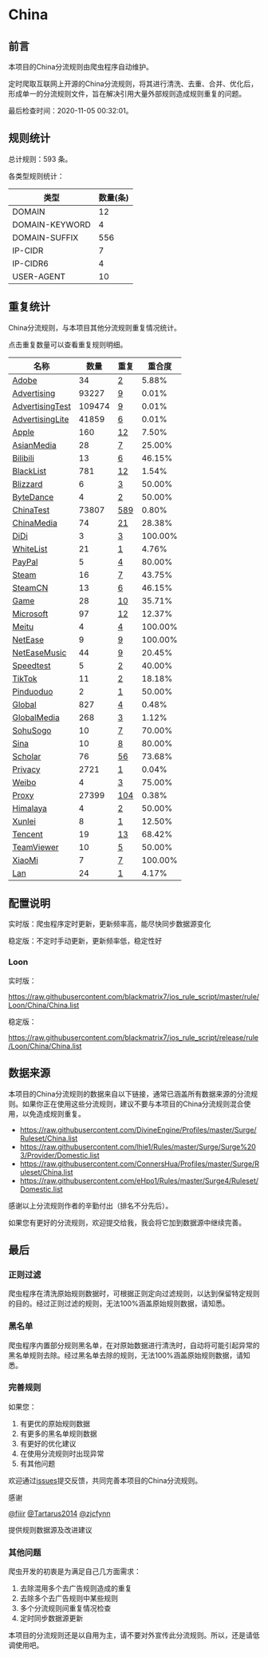 # China

## 前言

本项目的China分流规则由爬虫程序自动维护。

定时爬取互联网上开源的China分流规则，将其进行清洗、去重、合并、优化后，形成单一的分流规则文件，旨在解决引用大量外部规则造成规则重复的问题。



最后检查时间：2020-11-05 00:32:01。

## 规则统计

总计规则：593 条。

各类型规则统计：

| 类型 | 数量(条) |
| ---- | ---- |
| DOMAIN | 12 |
| DOMAIN-KEYWORD | 4 |
| DOMAIN-SUFFIX | 556 |
| IP-CIDR | 7 |
| IP-CIDR6 | 4 |
| USER-AGENT | 10 |
## 重复统计

China分流规则，与本项目其他分流规则重复情况统计。

点击重复数量可以查看重复规则明细。

| 名称 | 数量 | 重复 | 重合度 |
| ---- | ---- | ---- | ------ |
|  [Adobe](https://github.com/blackmatrix7/ios_rule_script/tree/master/rule/Loon/Adobe)    | 34   | [2](https://github.com/blackmatrix7/ios_rule_script/tree/master/rule/Loon/China/Repeat/Adobe.list)   |   5.88%  |
|  [Advertising](https://github.com/blackmatrix7/ios_rule_script/tree/master/rule/Loon/Advertising)    | 93227   | [9](https://github.com/blackmatrix7/ios_rule_script/tree/master/rule/Loon/China/Repeat/Advertising.list)   |   0.01%  |
|  [AdvertisingTest](https://github.com/blackmatrix7/ios_rule_script/tree/master/rule/Loon/AdvertisingTest)    | 109474   | [9](https://github.com/blackmatrix7/ios_rule_script/tree/master/rule/Loon/China/Repeat/AdvertisingTest.list)   |   0.01%  |
|  [AdvertisingLite](https://github.com/blackmatrix7/ios_rule_script/tree/master/rule/Loon/AdvertisingLite)    | 41859   | [6](https://github.com/blackmatrix7/ios_rule_script/tree/master/rule/Loon/China/Repeat/AdvertisingLite.list)   |   0.01%  |
|  [Apple](https://github.com/blackmatrix7/ios_rule_script/tree/master/rule/Loon/Apple)    | 160   | [12](https://github.com/blackmatrix7/ios_rule_script/tree/master/rule/Loon/China/Repeat/Apple.list)   |   7.50%  |
|  [AsianMedia](https://github.com/blackmatrix7/ios_rule_script/tree/master/rule/Loon/AsianMedia)    | 28   | [7](https://github.com/blackmatrix7/ios_rule_script/tree/master/rule/Loon/China/Repeat/AsianMedia.list)   |   25.00%  |
|  [Bilibili](https://github.com/blackmatrix7/ios_rule_script/tree/master/rule/Loon/Bilibili)    | 13   | [6](https://github.com/blackmatrix7/ios_rule_script/tree/master/rule/Loon/China/Repeat/Bilibili.list)   |   46.15%  |
|  [BlackList](https://github.com/blackmatrix7/ios_rule_script/tree/master/rule/Loon/BlackList)    | 781   | [12](https://github.com/blackmatrix7/ios_rule_script/tree/master/rule/Loon/China/Repeat/BlackList.list)   |   1.54%  |
|  [Blizzard](https://github.com/blackmatrix7/ios_rule_script/tree/master/rule/Loon/Blizzard)    | 6   | [3](https://github.com/blackmatrix7/ios_rule_script/tree/master/rule/Loon/China/Repeat/Blizzard.list)   |   50.00%  |
|  [ByteDance](https://github.com/blackmatrix7/ios_rule_script/tree/master/rule/Loon/ByteDance)    | 4   | [2](https://github.com/blackmatrix7/ios_rule_script/tree/master/rule/Loon/China/Repeat/ByteDance.list)   |   50.00%  |
|  [ChinaTest](https://github.com/blackmatrix7/ios_rule_script/tree/master/rule/Loon/ChinaTest)    | 73807   | [589](https://github.com/blackmatrix7/ios_rule_script/tree/master/rule/Loon/China/Repeat/ChinaTest.list)   |   0.80%  |
|  [ChinaMedia](https://github.com/blackmatrix7/ios_rule_script/tree/master/rule/Loon/ChinaMedia)    | 74   | [21](https://github.com/blackmatrix7/ios_rule_script/tree/master/rule/Loon/China/Repeat/ChinaMedia.list)   |   28.38%  |
|  [DiDi](https://github.com/blackmatrix7/ios_rule_script/tree/master/rule/Loon/DiDi)    | 3   | [3](https://github.com/blackmatrix7/ios_rule_script/tree/master/rule/Loon/China/Repeat/DiDi.list)   |   100.00%  |
|  [WhiteList](https://github.com/blackmatrix7/ios_rule_script/tree/master/rule/Loon/WhiteList)    | 21   | [1](https://github.com/blackmatrix7/ios_rule_script/tree/master/rule/Loon/China/Repeat/WhiteList.list)   |   4.76%  |
|  [PayPal](https://github.com/blackmatrix7/ios_rule_script/tree/master/rule/Loon/PayPal)    | 5   | [4](https://github.com/blackmatrix7/ios_rule_script/tree/master/rule/Loon/China/Repeat/PayPal.list)   |   80.00%  |
|  [Steam](https://github.com/blackmatrix7/ios_rule_script/tree/master/rule/Loon/Steam)    | 16   | [7](https://github.com/blackmatrix7/ios_rule_script/tree/master/rule/Loon/China/Repeat/Steam.list)   |   43.75%  |
|  [SteamCN](https://github.com/blackmatrix7/ios_rule_script/tree/master/rule/Loon/SteamCN)    | 13   | [6](https://github.com/blackmatrix7/ios_rule_script/tree/master/rule/Loon/China/Repeat/SteamCN.list)   |   46.15%  |
|  [Game](https://github.com/blackmatrix7/ios_rule_script/tree/master/rule/Loon/Game)    | 28   | [10](https://github.com/blackmatrix7/ios_rule_script/tree/master/rule/Loon/China/Repeat/Game.list)   |   35.71%  |
|  [Microsoft](https://github.com/blackmatrix7/ios_rule_script/tree/master/rule/Loon/Microsoft)    | 97   | [12](https://github.com/blackmatrix7/ios_rule_script/tree/master/rule/Loon/China/Repeat/Microsoft.list)   |   12.37%  |
|  [Meitu](https://github.com/blackmatrix7/ios_rule_script/tree/master/rule/Loon/Meitu)    | 4   | [4](https://github.com/blackmatrix7/ios_rule_script/tree/master/rule/Loon/China/Repeat/Meitu.list)   |   100.00%  |
|  [NetEase](https://github.com/blackmatrix7/ios_rule_script/tree/master/rule/Loon/NetEase)    | 9   | [9](https://github.com/blackmatrix7/ios_rule_script/tree/master/rule/Loon/China/Repeat/NetEase.list)   |   100.00%  |
|  [NetEaseMusic](https://github.com/blackmatrix7/ios_rule_script/tree/master/rule/Loon/NetEaseMusic)    | 44   | [9](https://github.com/blackmatrix7/ios_rule_script/tree/master/rule/Loon/China/Repeat/NetEaseMusic.list)   |   20.45%  |
|  [Speedtest](https://github.com/blackmatrix7/ios_rule_script/tree/master/rule/Loon/Speedtest)    | 5   | [2](https://github.com/blackmatrix7/ios_rule_script/tree/master/rule/Loon/China/Repeat/Speedtest.list)   |   40.00%  |
|  [TikTok](https://github.com/blackmatrix7/ios_rule_script/tree/master/rule/Loon/TikTok)    | 11   | [2](https://github.com/blackmatrix7/ios_rule_script/tree/master/rule/Loon/China/Repeat/TikTok.list)   |   18.18%  |
|  [Pinduoduo](https://github.com/blackmatrix7/ios_rule_script/tree/master/rule/Loon/Pinduoduo)    | 2   | [1](https://github.com/blackmatrix7/ios_rule_script/tree/master/rule/Loon/China/Repeat/Pinduoduo.list)   |   50.00%  |
|  [Global](https://github.com/blackmatrix7/ios_rule_script/tree/master/rule/Loon/Global)    | 827   | [4](https://github.com/blackmatrix7/ios_rule_script/tree/master/rule/Loon/China/Repeat/Global.list)   |   0.48%  |
|  [GlobalMedia](https://github.com/blackmatrix7/ios_rule_script/tree/master/rule/Loon/GlobalMedia)    | 268   | [3](https://github.com/blackmatrix7/ios_rule_script/tree/master/rule/Loon/China/Repeat/GlobalMedia.list)   |   1.12%  |
|  [SohuSogo](https://github.com/blackmatrix7/ios_rule_script/tree/master/rule/Loon/SohuSogo)    | 10   | [7](https://github.com/blackmatrix7/ios_rule_script/tree/master/rule/Loon/China/Repeat/SohuSogo.list)   |   70.00%  |
|  [Sina](https://github.com/blackmatrix7/ios_rule_script/tree/master/rule/Loon/Sina)    | 10   | [8](https://github.com/blackmatrix7/ios_rule_script/tree/master/rule/Loon/China/Repeat/Sina.list)   |   80.00%  |
|  [Scholar](https://github.com/blackmatrix7/ios_rule_script/tree/master/rule/Loon/Scholar)    | 76   | [56](https://github.com/blackmatrix7/ios_rule_script/tree/master/rule/Loon/China/Repeat/Scholar.list)   |   73.68%  |
|  [Privacy](https://github.com/blackmatrix7/ios_rule_script/tree/master/rule/Loon/Privacy)    | 2721   | [1](https://github.com/blackmatrix7/ios_rule_script/tree/master/rule/Loon/China/Repeat/Privacy.list)   |   0.04%  |
|  [Weibo](https://github.com/blackmatrix7/ios_rule_script/tree/master/rule/Loon/Weibo)    | 4   | [3](https://github.com/blackmatrix7/ios_rule_script/tree/master/rule/Loon/China/Repeat/Weibo.list)   |   75.00%  |
|  [Proxy](https://github.com/blackmatrix7/ios_rule_script/tree/master/rule/Loon/Proxy)    | 27399   | [104](https://github.com/blackmatrix7/ios_rule_script/tree/master/rule/Loon/China/Repeat/Proxy.list)   |   0.38%  |
|  [Himalaya](https://github.com/blackmatrix7/ios_rule_script/tree/master/rule/Loon/Himalaya)    | 4   | [2](https://github.com/blackmatrix7/ios_rule_script/tree/master/rule/Loon/China/Repeat/Himalaya.list)   |   50.00%  |
|  [Xunlei](https://github.com/blackmatrix7/ios_rule_script/tree/master/rule/Loon/Xunlei)    | 8   | [1](https://github.com/blackmatrix7/ios_rule_script/tree/master/rule/Loon/China/Repeat/Xunlei.list)   |   12.50%  |
|  [Tencent](https://github.com/blackmatrix7/ios_rule_script/tree/master/rule/Loon/Tencent)    | 19   | [13](https://github.com/blackmatrix7/ios_rule_script/tree/master/rule/Loon/China/Repeat/Tencent.list)   |   68.42%  |
|  [TeamViewer](https://github.com/blackmatrix7/ios_rule_script/tree/master/rule/Loon/TeamViewer)    | 10   | [5](https://github.com/blackmatrix7/ios_rule_script/tree/master/rule/Loon/China/Repeat/TeamViewer.list)   |   50.00%  |
|  [XiaoMi](https://github.com/blackmatrix7/ios_rule_script/tree/master/rule/Loon/XiaoMi)    | 7   | [7](https://github.com/blackmatrix7/ios_rule_script/tree/master/rule/Loon/China/Repeat/XiaoMi.list)   |   100.00%  |
|  [Lan](https://github.com/blackmatrix7/ios_rule_script/tree/master/rule/Loon/Lan)    | 24   | [1](https://github.com/blackmatrix7/ios_rule_script/tree/master/rule/Loon/China/Repeat/Lan.list)   |   4.17%  |
## 配置说明

实时版：爬虫程序定时更新，更新频率高，能尽快同步数据源变化

稳定版：不定时手动更新，更新频率低，稳定性好

### Loon 
实时版：

https://raw.githubusercontent.com/blackmatrix7/ios_rule_script/master/rule/Loon/China/China.list

稳定版：

https://raw.githubusercontent.com/blackmatrix7/ios_rule_script/release/rule/Loon/China/China.list

## 数据来源

本项目的China分流规则的数据来自以下链接，通常已涵盖所有数据来源的分流规则。如果你正在使用这些分流规则，建议不要与本项目的China分流规则混合使用，以免造成规则重复。

- https://raw.githubusercontent.com/DivineEngine/Profiles/master/Surge/Ruleset/China.list
- https://raw.githubusercontent.com/lhie1/Rules/master/Surge/Surge%203/Provider/Domestic.list
- https://raw.githubusercontent.com/ConnersHua/Profiles/master/Surge/Ruleset/China.list
- https://raw.githubusercontent.com/eHpo1/Rules/master/Surge4/Ruleset/Domestic.list


感谢以上分流规则作者的辛勤付出（排名不分先后）。

如果您有更好的分流规则，欢迎提交给我，我会将它加到数据源中继续完善。

## 最后

### 正则过滤

爬虫程序在清洗原始规则数据时，可根据正则定向过滤规则，以达到保留特定规则的目的。经过正则过滤的规则，无法100%涵盖原始规则数据，请知悉。

### 黑名单

爬虫程序内置部分规则黑名单，在对原始数据进行清洗时，自动将可能引起异常的黑名单规则去除。经过黑名单去除的规则，无法100%涵盖原始规则数据，请知悉。

### 完善规则

如果您：

1. 有更优的原始规则数据
2. 有更多的黑名单规则数据
3. 有更好的优化建议
4. 在使用分流规则时出现异常
5. 有其他问题

欢迎通过[issues](https://github.com/blackmatrix7/ios_rule_script/issues/new)提交反馈，共同完善本项目的China分流规则。

感谢

[@fiiir](https://github.com/fiiir) [@Tartarus2014](https://github.com/Tartarus2014) [@zjcfynn](https://github.com/zjcfynn) 

提供规则数据源及改进建议

### 其他问题

爬虫开发的初衷是为满足自己几方面需求：

1. 去除混用多个去广告规则造成的重复
2. 去除多个去广告规则中某些规则
3. 多个分流规则间重复情况检查
4. 定时同步数据源更新

本项目的分流规则还是以自用为主，请不要对外宣传此分流规则。所以，还是请低调使用吧。